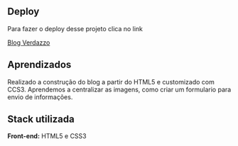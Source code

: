 ## Deploy

Para fazer o deploy desse projeto clica no link

[Blog Verdazzo](https://site-blog-verdazzo.vercel.app/)


## Aprendizados

Realizado a construção do blog a partir do HTML5 e customizado com CCS3. Aprendemos a centralizar as imagens, como criar um formulario para envio de informações. 

## Stack utilizada

**Front-end:** HTML5 e CSS3


